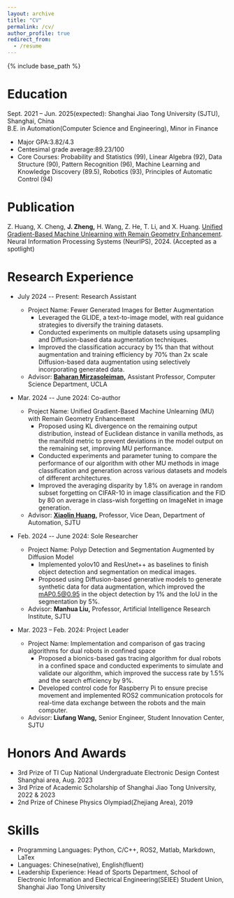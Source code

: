```yaml
---
layout: archive
title: "CV"
permalink: /cv/
author_profile: true
redirect_from:
  - /resume
---
```


{% include base_path %}

Education
======
Sept. 2021 – Jun. 2025(expected): Shanghai Jiao Tong University (SJTU), Shanghai, China              
B.E. in Automation(Computer Science and Engineering), Minor in Finance
* Major GPA:3.82/4.3
* Centesimal grade average:89.23/100
* Core Courses: Probability and Statistics (99), Linear Algebra (92), Data Structure (90), Pattern Recognition (96), Machine Learning and Knowledge Discovery (89.5), Robotics (93), Principles of Automatic Control (94)

Publication
======
Z. Huang, X. Cheng, **J. Zheng,** H. Wang, Z. He, T. Li, and X. Huang. [Unified Gradient-Based Machine Unlearning with Remain Geometry Enhancement](https://arxiv.org/abs/2409.19732). Neural Information Processing Systems (NeurIPS), 2024. (Accepted as a spotlight)

Research Experience
======
* July 2024 -- Present: Research Assistant
  * Project Name: Fewer Generated Images for Better Augmentation
    * Leveraged the GLIDE, a text-to-image model, with real guidance strategies to diversify the training datasets.
    * Conducted experiments on multiple datasets using upsampling and Diffusion-based data augmentation techniques.
    * Improved the classification accuracy by 1% than that without augmentation and training efficiency by 70% than 2x scale Diffusion-based data augmentation using selectively incorporating generated data.
  * Advisor: [**Baharan Mirzasoleiman,**](https://baharanm.github.io/) Assistant Professor, Computer Science Department, UCLA
 
* Mar. 2024 -- June 2024: Co-author
  * Project Name: Unified Gradient-Based Machine Unlearning (MU) with Remain Geometry Enhancement
    * Proposed using KL divergence on the remaining output distribution, instead of Euclidean distance in vanilla methods, as the manifold metric to prevent deviations in the model output on the remaining set, improving MU performance.
    * Conducted experiments and parameter tuning to compare the performance of our algorithm with other MU methods in image classification and generation across various datasets and models of different architectures.
    * Improved the averaging disparity by 1.8% on average in random subset forgetting on CIFAR-10 in image classification and the FID by 80 on average in class-wish forgetting on ImageNet in image generation.
  * Advisor: [**Xiaolin Huang,**](http://www.pami.sjtu.edu.cn/xiaolin) Professor, Vice Dean, Department of Automation, SJTU
    
* Feb. 2024 -- June 2024: Sole Researcher
  * Project Name: Polyp Detection and Segmentation Augmented by Diffusion Model
    * Implemented yolov10 and ResUnet++ as baselines to finish object detection and segmentation on medical images.
    * Proposed using Diffusion-based generative models to generate synthetic data for data augmentation, which improved the mAP0.5@0.95 in the object detection by 1% and the IoU in the segmentation by 5%.
  * Advisor: **Manhua Liu,** Professor, Artificial Intelligence Research Institute, SJTU

* Mar. 2023 – Feb. 2024: Project Leader
  * Project Name: Implementation and comparison of gas tracing algorithms for dual robots in confined space
    * Proposed a bionics-based gas tracing algorithm for dual robots in a confined space and conducted experiments to simulate and validate our algorithm, which improved the success rate by 1.5% and the search efficiency by 9%. 
    * Developed control code for Raspberry Pi to ensure precise movement and implemented ROS2 communication protocols for real-time data exchange between the robots and the main computer.
  * Advisor: **Liufang Wang,** Senior Engineer, Student Innovation Center, SJTU

Honors And Awards
======
* 3rd Prize of TI Cup National Undergraduate Electronic Design Contest Shanghai area, Aug. 2023
* 3rd Prize of Academic Scholarship of Shanghai Jiao Tong University, 2022 & 2023
* 2nd Prize of Chinese Physics Olympiad(Zhejiang Area), 2019

Skills
======
* Programming Languages: Python, C/C++, ROS2, Matlab, Markdown, LaTex
* Languages: Chinese(native), English(fluent)
* Leadership Experience: Head of Sports Department, School of Electronic Information and Electrical Engineering(SEIEE) Student Union, Shanghai Jiao Tong University
  
